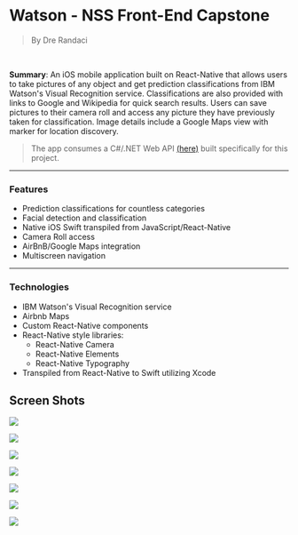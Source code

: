 # Watson - NSS Front-End Capstone 
>By Dre Randaci
<br>

**Summary**: An iOS mobile application built on React-Native that allows users to take pictures of any object and get prediction classifications from IBM Watson's Visual Recognition service. Classifications are also provided with links to Google and Wikipedia for quick search results. Users can save pictures to their camera roll and access any picture they have previously taken for classification. Image details include a Google Maps view with marker for location discovery.  

>The app consumes a C#/.NET Web API [(here)](https://github.com/DreRandaci/Backend-Capstone-Api) built specifically for this project.    

<hr>

### Features
- Prediction classifications for countless categories
- Facial detection and classification
- Native iOS Swift transpiled from JavaScript/React-Native
- Camera Roll access
- AirBnB/Google Maps integration
- Multiscreen navigation

<hr>

### Technologies
- IBM Watson's Visual Recognition service
- Airbnb Maps
- Custom React-Native components
- React-Native style libraries:
    - React-Native Camera
    - React-Native Elements 
    - React-Native Typography     
- Transpiled from React-Native to Swift utilizing Xcode

## Screen Shots
![](https://user-images.githubusercontent.com/30006986/37930525-a3a746b4-3108-11e8-9588-dcc6aaad899a.png)

![](https://user-images.githubusercontent.com/30006986/37930754-4b4e3c2e-3109-11e8-8915-0c23cea105cd.png)

![](https://user-images.githubusercontent.com/30006986/37930823-7cb12588-3109-11e8-8edd-b180505069b4.png)

![](https://user-images.githubusercontent.com/30006986/37930842-8af26a62-3109-11e8-9e2e-773c9a451a91.png)

![](https://user-images.githubusercontent.com/30006986/37930861-98c01766-3109-11e8-8d8c-20b99b815821.png)

![](https://user-images.githubusercontent.com/30006986/37930904-b8825a50-3109-11e8-9d28-f89cbc0503c2.png)

![](https://user-images.githubusercontent.com/30006986/37930949-ce3370f0-3109-11e8-81d0-bb88208405af.png)

